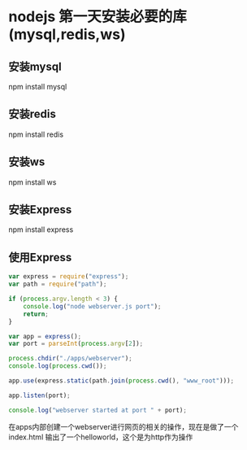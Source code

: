 # nodejs 第一天安装必要的库(mysql,redis,ws)

## 安装mysql
npm install mysql

## 安装redis
npm install redis

## 安装ws
npm install ws

## 安装Express
npm install express

## 使用Express

```javascript
var express = require("express");
var path = require("path");

if (process.argv.length < 3) {
    console.log("node webserver.js port");
    return;
}

var app = express();
var port = parseInt(process.argv[2]);

process.chdir("./apps/webserver");
console.log(process.cwd());

app.use(express.static(path.join(process.cwd(), "www_root")));

app.listen(port);

console.log("webserver started at port " + port);

```

在apps内部创建一个webserver进行网页的相关的操作，现在是做了一个index.html 输出了一个helloworld，这个是为http作为操作